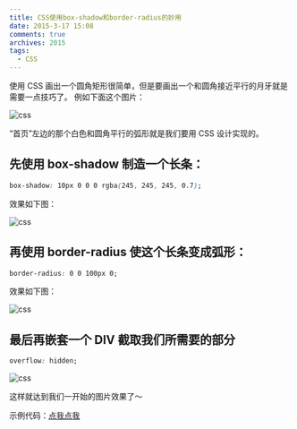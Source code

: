 ```yaml
---
title: CSS使用box-shadow和border-radius的妙用
date: 2015-3-17 15:08
comments: true
archives: 2015
tags:
  - CSS
---
```


使用 CSS 画出一个圆角矩形很简单，但是要画出一个和圆角接近平行的月牙就是需要一点技巧了。
例如下面这个图片：

![css](~@assets/css_1.png)

“首页”左边的那个白色和圆角平行的弧形就是我们要用 CSS 设计实现的。

## 先使用 box-shadow 制造一个长条：

```css
box-shadow: 10px 0 0 0 rgba(245, 245, 245, 0.7);
```

效果如下图：

![css](~@assets/css_2.png)

## 再使用 border-radius 使这个长条变成弧形：

```css
border-radius: 0 0 100px 0;
```

效果如下图：

![css](~@assets/css_3.png)

## 最后再嵌套一个 DIV 截取我们所需要的部分

```css
overflow: hidden;
```

![css](~@assets/css_4.png)

这样就达到我们一开始的图片效果了～

示例代码：[点我点我](https://jsfiddle.net/x21au4kc/1/)
